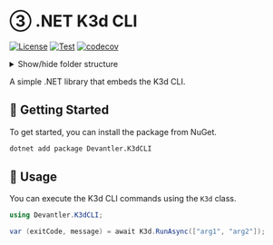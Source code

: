 # ③ .NET K3d CLI

[![License](https://img.shields.io/badge/License-Apache_2.0-blue.svg)](https://opensource.org/licenses/Apache-2.0)
[![Test](https://github.com/devantler/dotnet-k3d-cli/actions/workflows/test.yaml/badge.svg)](https://github.com/devantler/dotnet-k3d-cli/actions/workflows/test.yaml)
[![codecov](https://codecov.io/gh/devantler/dotnet-k3d-cli/graph/badge.svg?token=RhQPb4fE7z)](https://codecov.io/gh/devantler/dotnet-k3d-cli)

<details>
  <summary>Show/hide folder structure</summary>

<!-- readme-tree start -->
```
.
├── .github
│   ├── scripts
│   └── workflows
├── Devantler.K3dCLI
│   └── runtimes
│       ├── linux-arm64
│       │   └── native
│       ├── linux-x64
│       │   └── native
│       ├── osx-arm64
│       │   └── native
│       ├── osx-x64
│       │   └── native
│       └── win-x64
│           └── native
└── Devantler.K3dCLI.Tests
    └── K3dTests

18 directories
```
<!-- readme-tree end -->

</details>

A simple .NET library that embeds the K3d CLI.

## 🚀 Getting Started

To get started, you can install the package from NuGet.

```bash
dotnet add package Devantler.K3dCLI
```

## 📝 Usage

You can execute the K3d CLI commands using the `K3d` class.

```csharp
using Devantler.K3dCLI;

var (exitCode, message) = await K3d.RunAsync(["arg1", "arg2"]);
```
